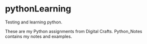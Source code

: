 # pythonLearning
Testing and learning python.



These are my Python assignments from Digital Crafts. Python_Notes contains my notes and examples.
